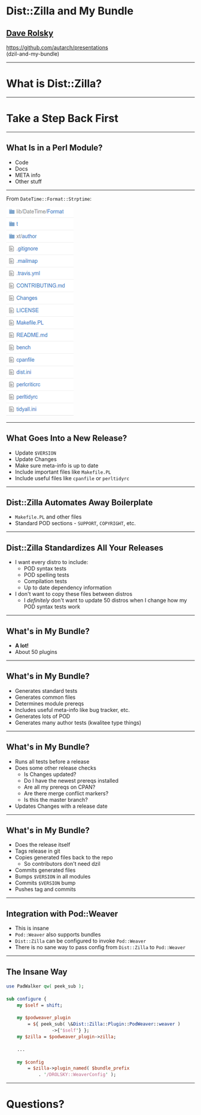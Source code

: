 # Dist::Zilla and My Bundle

## [Dave Rolsky](http://blog.urth.org)

https://github.com/autarch/presentations  
(dzil-and-my-bundle)

------

# What is Dist::Zilla?

------

# Take a Step Back First

------

## What Is in a Perl Module?

* Code
* Docs
* META info
* Other stuff

------

From `DateTime::Format::Strptime`:

![](img/files-in-distro.png)

------

## What Goes Into a New Release?

* Update `$VERSION`
* Update Changes
* Make sure meta-info is up to date
* Include important files like `Makefile.PL`
* Include useful files like `cpanfile` or `perltidyrc`

------

## Dist::Zilla Automates Away Boilerplate

* `Makefile.PL` and other files
* Standard POD sections - `SUPPORT`, `COPYRIGHT`, etc.

------

## Dist::Zilla Standardizes All Your Releases

* I want every distro to include:
  * POD syntax tests
  * POD spelling tests
  * Compilation tests
  * Up to date dependency information
* I don't want to copy these files between distros
  * I *definitely* don't want to update 50 distros when I change how my POD syntax tests work

------

## What's in My Bundle?

* **A lot!**
* About 50 plugins

------

## What's in My Bundle?

* Generates standard tests
* Generates common files
* Determines module prereqs
* Includes useful meta-info like bug tracker, etc.
* Generates lots of POD
* Generates many author tests (kwalitee type things)

------

## What's in My Bundle?

* Runs all tests before a release
* Does some other release checks
  * Is Changes updated?
  * Do I have the newest prereqs installed
  * Are all my prereqs on CPAN?
  * Are there merge conflict markers?
  * Is this the master branch?
* Updates Changes with a release date

------

## What's in My Bundle?

* Does the release itself
* Tags release in git
* Copies generated files back to the repo
  * So contributors don't need dzil
* Commits generated files
* Bumps `$VERSION` in all modules
* Commits `$VERSION` bump
* Pushes tag and commits

------

## Integration with Pod::Weaver

* This is insane
* `Pod::Weaver` also supports bundles
* `Dist::Zilla` can be configured to invoke `Pod::Weaver`
* There is no sane way to pass config from `Dist::Zilla` to `Pod::Weaver`

------

## The Insane Way

```perl
use PadWalker qw( peek_sub );

sub configure {
    my $self = shift;
    
    my $podweaver_plugin
        = ${ peek_sub( \&Dist::Zilla::Plugin::PodWeaver::weaver )
                 ->{'$self'} };
    my $zilla = $podweaver_plugin->zilla;

    ...
    
    my $config
        = $zilla->plugin_named( $bundle_prefix
            . '/DROLSKY::WeaverConfig' );
```

------

# Questions?
